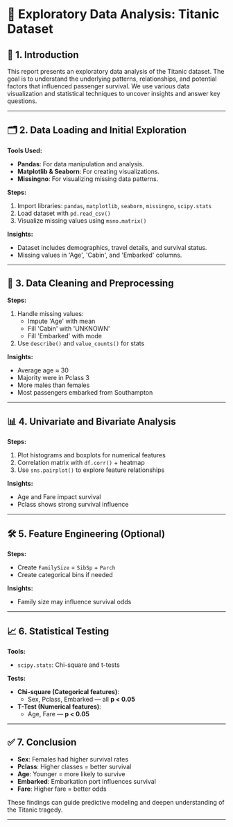 
# 🚢 Exploratory Data Analysis: Titanic Dataset

## 📌 1. Introduction

This report presents an exploratory data analysis of the Titanic dataset. The goal is to understand the underlying patterns, relationships, and potential factors that influenced passenger survival. We use various data visualization and statistical techniques to uncover insights and answer key questions.

---

## 🗂️ 2. Data Loading and Initial Exploration

**Tools Used:**

- **Pandas**: For data manipulation and analysis.
- **Matplotlib & Seaborn**: For creating visualizations.
- **Missingno**: For visualizing missing data patterns.

**Steps:**

1. Import libraries: `pandas`, `matplotlib`, `seaborn`, `missingno`, `scipy.stats`
2. Load dataset with `pd.read_csv()`
3. Visualize missing values using `msno.matrix()`

**Insights:**

- Dataset includes demographics, travel details, and survival status.
- Missing values in 'Age', 'Cabin', and 'Embarked' columns.

---

## 🧹 3. Data Cleaning and Preprocessing

**Steps:**

1. Handle missing values:
    - Impute 'Age' with mean
    - Fill 'Cabin' with 'UNKNOWN'
    - Fill 'Embarked' with mode
2. Use `describe()` and `value_counts()` for stats

**Insights:**

- Average age ≈ 30
- Majority were in Pclass 3
- More males than females
- Most passengers embarked from Southampton

---

## 📊 4. Univariate and Bivariate Analysis

**Steps:**

1. Plot histograms and boxplots for numerical features
2. Correlation matrix with `df.corr()` + heatmap
3. Use `sns.pairplot()` to explore feature relationships

**Insights:**

- Age and Fare impact survival
- Pclass shows strong survival influence

---

## 🛠️ 5. Feature Engineering (Optional)

**Steps:**

- Create `FamilySize` = `SibSp` + `Parch`
- Create categorical bins if needed

**Insights:**

- Family size may influence survival odds

---

## 📈 6. Statistical Testing

**Tools:**

- `scipy.stats`: Chi-square and t-tests

**Tests:**

- **Chi-square (Categorical features)**:
  - Sex, Pclass, Embarked — all **p < 0.05**
- **T-Test (Numerical features)**:
  - Age, Fare — **p < 0.05**

---

## ✅ 7. Conclusion

- **Sex**: Females had higher survival rates
- **Pclass**: Higher classes = better survival
- **Age**: Younger = more likely to survive
- **Embarked**: Embarkation port influences survival
- **Fare**: Higher fare = better odds

These findings can guide predictive modeling and deepen understanding of the Titanic tragedy.

---
